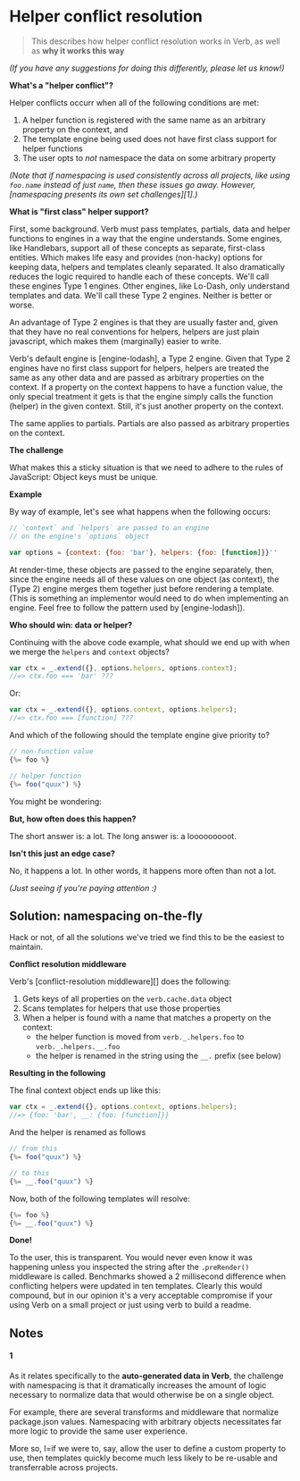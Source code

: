 # Helper conflict resolution

> This describes how helper conflict resolution works in Verb, as well as **why it works this way**

_(If you have any suggestions for doing this differently, please let us know!)_

**What's a "helper conflict"?**

Helper conflicts occurr when all of the following conditions are met:

1. A helper function is registered with the same name as an arbitrary property on the context, and
2. The template engine being used does not have first class support for helper functions
3. The user opts to _not_ namespace the data on some arbitrary property

_(Note that if namespacing is used consistently across all projects, like using `foo.name` instead of just `name`, then these issues go away. However, [namespacing presents its own set challenges][1].)_

**What is "first class" helper support?**

First, some background. Verb must pass templates, partials, data and helper functions to engines in a way that the engine understands. Some engines, like Handlebars, support all of these concepts as separate, first-class entities. Which makes life easy and provides (non-hacky) options for keeping data, helpers and templates cleanly separated. It also dramatically reduces the logic required to handle each of these concepts. We'll call these engines Type 1 engines. Other engines, like Lo-Dash, only understand templates and data. We'll call these Type 2 engines. Neither is better or worse.

An advantage of Type 2 engines is that they are usually faster and, given that they have no real conventions for helpers, helpers are just plain javascript, which makes them (marginally) easier to write. 

Verb's default engine is [engine-lodash], a Type 2 engine. Given that Type 2 engines have no first class support for helpers, helpers are treated the same as any other data and are passed as arbitrary properties on the context. If a property on the context happens to have a function value, the only special treatment it gets is that the engine simply calls the function (helper) in the given context. Still, it's just another property on the context. 

The same applies to partials. Partials are also passed as arbitrary properties on the context. 

**The challenge**

What makes this a sticky situation is that we need to adhere to the rules of JavaScript: Object keys must be unique. 

**Example**

By way of example, let's see what happens when the following occurs:

```js
// `context` and `helpers` are passed to an engine 
// on the engine's `options` object

var options = {context: {foo: 'bar'}, helpers: {foo: [function]}}''
```

At render-time, these objects are passed to the engine separately, then, since the engine needs all of these values on one object (as context), the (Type 2) engine merges them together just before rendering a template. (This is something an implementor would need to do when implementing an engine. Feel free to follow the pattern used by [engine-lodash]).

**Who should win: data or helper?**

Continuing with the above code example, what should we end up with when we merge the `helpers` and `context` objects? 

```js
var ctx = _.extend({}, options.helpers, options.context);
//=> ctx.foo === 'bar' ???
```
Or:

```js
var ctx = _.extend({}, options.context, options.helpers);
//=> ctx.foo === [function] ???
```

And which of the following should the template engine give priority to? 

```js
// non-function value
{%= foo %}

// helper function
{%= foo("quux") %}
```

You might be wondering:

**But, how often does this happen?**

The short answer is: a lot.  The long answer is: a looooooooot.

**Isn't this just an edge case?**

No, it happens a lot. In other words, it happens more often than not a lot. 

_(Just seeing if you're paying attention :)_

## Solution: namespacing on-the-fly

Hack or not, of all the solutions we've tried we find this to be the easiest to maintain.

**Conflict resolution middleware**

Verb's [conflict-resolution middleware][] does the following:

1. Gets keys of all properties on the `verb.cache.data` object
2. Scans templates for helpers that use those properties
3. When a helper is found with a name that matches a property on the context:
   + the helper function is moved from `verb._.helpers.foo` to `verb._.helpers.__.foo`
   + the helper is renamed in the string using the `__.` prefix (see below)

**Resulting in the following**

The final context object ends up like this:

```js
var ctx = _.extend({}, options.context, options.helpers);
//=> {foo: 'bar', __: {foo: [function]}}
```

And the helper is renamed as follows

```js
// from this
{%= foo("quux") %}

// to this
{%= __.foo("quux") %}
```

Now, both of the following templates will resolve:

```js
{%= foo %}
{%= __.foo("quux") %}
```

**Done!**

To the user, this is transparent. You would never even know it was happening unless you inspected the string after the `.preRender()` middleware is called. Benchmarks showed a 2 millisecond difference when conflicting helpers were updated in ten templates. Clearly this would compound, but in our opinion it's a very acceptable compromise if your using Verb on a small project or just using verb to build a readme.

## Notes

#### 1 

As it relates specifically to the **auto-generated data in Verb**, the challenge with namespacing is that it dramatically increases the amount of logic necessary to normalize data that would otherwise be on a single object. 

For example, there are several transforms and middleware that normalize package.json values. Namespacing with arbitrary objects necessitates far more logic to provide the same user experience.

More so, I=if we were to, say, allow the user to define a custom property to use, then templates quickly become much less likely to be re-usable and transferrable across projects. 
